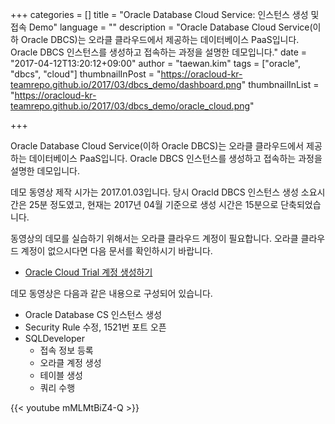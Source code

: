 +++
categories = []
title = "Oracle Database Cloud Service: 인스턴스 생성 및 접속 Demo"
language = ""
description = "Oracle Database Cloud Service(이하 Oracle DBCS)는 오라클 클라우드에서 제공하는 데이터베이스 PaaS입니다. Oracle DBCS 인스턴스를 생성하고 접속하는 과정을 설명한 데모입니다."
date = "2017-04-12T13:20:12+09:00"
author = "taewan.kim"
tags = ["oracle", "dbcs", "cloud"]
thumbnailInPost = "https://oracloud-kr-teamrepo.github.io/2017/03/dbcs_demo/dashboard.png"
thumbnailInList = "https://oracloud-kr-teamrepo.github.io/2017/03/dbcs_demo/oracle_cloud.png"

+++

Oracle Database Cloud Service(이하 Oracle DBCS)는 오라클 클라우드에서 제공하는 데이터베이스 PaaS입니다.
Oracle DBCS 인스턴스를 생성하고 접속하는 과정을 설명한 데모입니다.

데모 동영상 제작 시가는 2017.01.03입니다. 당시 Oracld DBCS 인스턴스 생성 소요시간은 25분 정도였고, 현재는 2017년 04월 기준으로 생성 시간은 15분으로 단축되었습니다.

동영상의 데모를 실습하기 위해서는 오라클 클라우드 계정이 필요합니다. 오라클 클라우드 계정이 없으시다면 다음 문서를 확인하시기 바랍니다.

- [Oracle Cloud Trial 계정 생성하기](http://www.oracloud.kr/post/accont/)

데모 동영상은 다음과 같은 내용으로 구성되어 있습니다.
- Oracle Database CS 인스턴스 생성
- Security Rule 수정, 1521번 포트 오픈
- SQLDeveloper
  - 접속 정보 등록
  - 오라클 계정 생성
  - 테이블 생성
  - 쿼리 수행


{{< youtube mMLMtBiZ4-Q >}}
